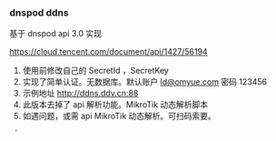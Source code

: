 ### dnspod ddns

 基于 dnspod api 3.0 实现

 https://cloud.tencent.com/document/api/1427/56194

1.  使用前修改自己的 SecretId ，SecretKey
2.  实现了简单认证。无数据库。默认账户 ld@omyue.com 密码 123456
3.  示例地址 http://ddns.ddv.cn:88
4.  此版本去掉了 api 解析功能。MikroTik 动态解析脚本
5.  如遇问题，或需 api MikroTik 动态解析。可扫码索要。

<img src="https://www.51tocn.com/assets/wxkefu-435a0588.png" style="zoom: 25%; margin-left: 40px;" />
